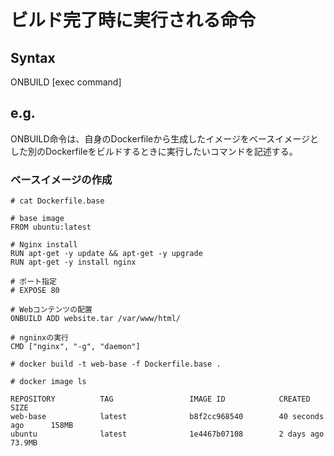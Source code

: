 # ビルド完了時に実行される命令
## Syntax
ONBUILD [exec command]
## e.g.
ONBUILD命令は、自身のDockerfileから生成したイメージをベースイメージとした別のDockerfileをビルドするときに実行したいコマンドを記述する。
### ベースイメージの作成
```
# cat Dockerfile.base
```
```
# base image
FROM ubuntu:latest

# Nginx install
RUN apt-get -y update && apt-get -y upgrade
RUN apt-get -y install nginx

# ポート指定
# EXPOSE 80

# Webコンテンツの配置
ONBUILD ADD website.tar /var/www/html/

# ngninxの実行
CMD ["nginx", "-g", "daemon"]
```
```
# docker build -t web-base -f Dockerfile.base .
```
```
# docker image ls
```
```
REPOSITORY          TAG                 IMAGE ID            CREATED             SIZE
web-base            latest              b8f2cc968540        40 seconds ago      158MB
ubuntu              latest              1e4467b07108        2 days ago          73.9MB
```

